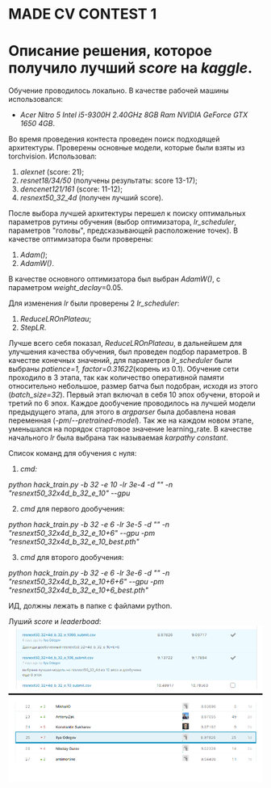# MADE CV CONTEST 1
# Описание решения, которое получило лучший *score* на *kaggle*.

 Обучение проводилось локально. В качестве рабочей машины использовался:
  * *Acer Nitro 5 Intel i5-9300H 2.40GHz 8GB Ram NVIDIA GeForce GTX 1650 4GB*.

 Во время проведения контеста проведен поиск подходящей архитектуры. Проверены основные модели, которые были взяты из torchvision. Использовал:
  1. *alexnet* (score: 21);
  2. *resnet18/34/50* (получены результаты: score 13-17);
  3. *dencenet121/161* (score: 11-12);
  4. *resnext50_32_4d* (получен лучший score).

 После выбора лучшей архитектуры перешел к поиску оптимальных параметров рутины обучения (выбор оптимизатора, *lr_scheduler*, параметров "головы", предсказывающей расположение точек). В качестве оптимизатора были проверены:

 1. *Adam()*;
 2. *AdamW()*.

 В качестве основного оптимизатора был выбран *AdamW()*, с параметром *weight_declay*=0.05.

Для изменения *lr* были проверены 2 *lr_scheduler*:
 1. *ReduceLROnPlateau*;
 2. *StepLR*.
 
 Лучше всего себя показал, *ReduceLROnPlateau*, в дальнейшем для улучшения качества обучения, был проведен подбор параметров. В качестве конечных значений, для параметров *lr_scheduler* были выбраны *patience=1, factor=0.31622*(корень из 0.1).
 Обучение сети проходило в 3 этапа, так как количество оперативной памяти относительно небольшое, размер батча был подобран, исходя из этого (*batch_size=32*). Первый этап включал в себя 10 эпох обучени, второй и третий по 6 эпох. Каждое дообучение проводилось на лучшей модели предыдущего этапа, для этого в *argparser* была добавлена новая переменная (*-pm*/*--pretrained-model*). Так же на каждом новом этапе, уменьшался на порядок стартовое значение learning_rate. В качестве начального *lr* была выбрана так называемая *karpathy constant*. 
 
 Список команд для обучения с нуля:
 1. *cmd:*
 
 *python hack_train.py -b 32 -e 10 -lr 3e-4 -d "" -n "resnext50_32x4d_b_32_e_10" --gpu*
 
 
 2. *cmd* для первого дообучения:
 
 *python hack_train.py -b 32 -e 6 -lr 3e-5 -d "" -n "resnext50_32x4d_b_32_e_10+6" --gpu -pm "resnext50_32x4d_b_32_e_10_best.pth"*
 
 3. *cmd* для второго дообучения:
 
 *python hack_train.py -b 32 -e 6 -lr 3e-6 -d "" -n "resnext50_32x4d_b_32_e_10+6+6" --gpu -pm "resnext50_32x4d_b_32_e_10+6_best.pth"*
 
 

ИД, должны лежать в папке с файлами python.

Луший *score* и *leaderboad*:
![](score.png)
